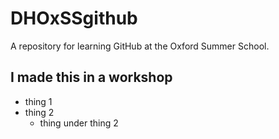 # DHOxSSgithub
A repository for learning GitHub at the Oxford Summer School. 

## I made this in a workshop

* thing 1
* thing 2
  * thing under thing 2
